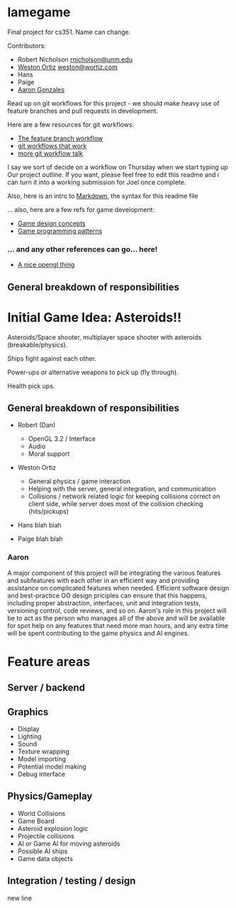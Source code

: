 lamegame
========

Final project for cs351. Name can change.

Contributors:
* Robert Nicholson rnicholson@unm.edu
* [Weston Ortiz](https://github.com/wortiz) weston@wortiz.com
* Hans
* Paige
* [Aaron Gonzales](http://github.com/xysmas)


Read up on git workflows for this project - we should make heavy use of feature
branches and pull requests in development.

Here are a few resources for git workflows:

* [The feature branch workflow](https://www.atlassian.com/git/tutorials/comparing-workflows/feature-branch-workflow)
* [git workflows that work](http://blog.endpoint.com/2014/05/git-workflows-that-work.html)
* [more git workflow talk](http://www.joslynesser.com/blog/archives/2010/09/06/git-workflow-for-small-teams/)

I say we sort of decide on a workflow on Thursday when we start typing up
Our project outline. If you want, please feel free to edit this readme and i
can turn it into a working submission for Joel once complete.

Also, here is an intro to [Markdown](http://daringfireball.net/projects/markdown/syntax),
the syntax for this readme file

... also, here are a few refs for game development:

* [Game design concepts](https://learn.canvas.net/courses/3)
* [Game programming patterns](http://gameprogrammingpatterns.com/contents.html)


### ... and any other references can go... here!
* [A nice opengl thing](https://github.com/Fluttershy/rin.java)

## General breakdown of responsibilities 
# Initial Game Idea: Asteroids!!

Asteroids/Space shooter, multiplayer space shooter with asteroids (breakable/physics).

Ships fight against each other.

Power-ups or alternative weapons to pick up (fly through).

Health pick ups.

## General breakdown of responsibilities

* Robert (Dan)
  * OpenGL 3.2 / Interface
  * Audio 
  * Moral support

* Weston Ortiz
  * General physics / game interaction
  * Helping with the server, general integration, and communication
  * Collisions / network related logic for keeping collisions correct on client side, while server does most of the collision checking (hits/pickups)

* Hans
  blah blah

* Paige
  blah blah



### Aaron
A major component of this project will be integrating the various features and
subfeatures with each other in an efficient way and providing assistance on
complicated features when needed. Efficient software design and best-practice
OO design priciples can ensure that this happens, including proper abstraction,
interfaces, unit and integration tests, versioning control, code reviews,
and so on. Aaron's role in this project will be to act as the person who
manages all of the above and will be available for spot help on any features
that need more man hours, and any extra time will be spent contributing to
the game physics and AI engines.  
   




# Feature areas
## Server / backend

##  Graphics
* Display
* Lighting
* Sound
* Texture wrapping
* Model importing
* Potential model making
* Debug interface

##  Physics/Gameplay
* World Collisions
* Game Board
* Asteroid explosion logic
* Projectile collisions
* AI or Game AI for moving asteroids
* Possible AI ships
* Game data objects

## Integration / testing / design

new line
